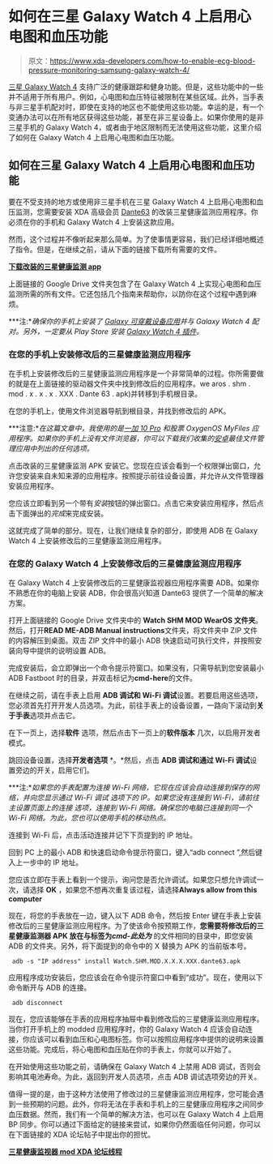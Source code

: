# 如何在三星 Galaxy Watch 4 上启用心电图和血压功能

> 原文：<https://www.xda-developers.com/how-to-enable-ecg-blood-pressure-monitoring-samsung-galaxy-watch-4/>

[三星 Galaxy Watch 4](https://www.xda-developers.com/samsung-galaxy-watch-4-classic-review/) 支持广泛的健康跟踪和健身功能。但是，这些功能中的一些并不适用于所有用户。例如，心电图和血压特征被限制在某些区域。此外，当手表与非三星手机配对时，即使在支持的地区也不能使用这些功能。幸运的是，有一个变通办法可以在所有地区获得这些功能，甚至在非三星设备上。如果你使用的是非三星手机的 Galaxy Watch 4，或者由于地区限制而无法使用这些功能，这里介绍了如何在 Galaxy Watch 4 上启用心电图和血压功能。

## 如何在三星 Galaxy Watch 4 上启用心电图和血压功能

要在不受支持的地方或使用非三星手机在三星 Galaxy Watch 4 上启用心电图和血压监测，您需要安装 XDA 高级会员 [Dante63](https://forum.xda-developers.com/m/dante63.7047928/) 的改装三星健康监测应用程序。你必须在你的手机和 Galaxy Watch 4 上安装这款应用。

然而，这个过程并不像听起来那么简单。为了使事情更容易，我们已经详细地概述了指令。但是，在继续之前，请从下面的链接下载所有需要的文件。

[**下载改装的三星健康监测 app**](https://drive.google.com/drive/folders/138thPYPMbZIp2Us0Unx_h-SqJQEDxZ-0)

上面链接的 Google Drive 文件夹包含了在 Galaxy Watch 4 上实现心电图和血压监测所需的所有文件。它还包括几个指南来帮助你，以防你在这个过程中遇到麻烦。

***注:**确保你的手机上安装了 [Galaxy 可穿戴设备应用](https://play.google.com/store/apps/details?id=com.samsung.android.app.watchmanager2)并与 Galaxy Watch 4 配对。另外，一定要从 Play Store 安装 [Galaxy Watch 4 插件](https://play.google.com/store/apps/details?id=com.samsung.android.waterplugin)。*

### 在您的手机上安装修改后的三星健康监测应用程序

在手机上安装修改后的三星健康监测应用程序是一个非常简单的过程。你所需要做的就是在上面链接的驱动器文件夹中找到修改后的应用程序。we aros . shm . mod . x . x . x . XXX . Dante 63 . apk)并转移到手机根目录。

在您的手机上，使用文件浏览器导航到根目录，并找到修改后的 APK。

***注意:**在这篇文章中，我使用的是[一加 10 Pro](https://www.xda-developers.com/oneplus-10-pro-review/) 和股票 OxygenOS MyFiles 应用程序。如果你的手机上没有文件浏览器，你可以下载我们收集的[安卓](https://www.xda-developers.com/best-file-manager-android/)最佳文件管理应用中列出的任何选项。*

点击改装的三星健康监测 APK 安装它。您现在应该会看到一个权限弹出窗口，允许您安装来自未知来源的应用程序。按照提示前往设备设置，并允许从文件管理器安装应用程序。

您应该立即看到另一个带有*安装*按钮的弹出窗口。点击它来安装应用程序，然后点击下面弹出的*完成*来完成安装。

这就完成了简单的部分。现在，让我们继续复杂的部分，即使用 ADB 在 Galaxy Watch 4 上安装修改后的三星健康监测应用程序。

### 在您的 Galaxy Watch 4 上安装修改后的三星健康监测应用程序

在 Galaxy Watch 4 上安装修改后的三星健康监视器应用程序需要 ADB。如果你不熟悉在你的电脑上安装 ADB，你会很高兴知道 Dante63 提供了一个简单的解决方案。

打开上面链接的 Google Drive 文件夹中的 **Watch SHM MOD WearOS 文件夹**。然后，打开**READ ME-ADB Manual instructions**文件夹，将文件夹中 ZIP 文件的内容解压到桌面。双击 ZIP 文件中的最小 ADB 快速启动可执行文件，并按照安装向导中提供的说明设置 ADB。

完成安装后，会立即弹出一个命令提示符窗口。如果没有，只需导航到您安装最小 ADB Fastboot 时的目录，并双击标记为**cmd-here**的文件。

在继续之前，请在手表上启用 **ADB 调试和 Wi-Fi 调试**设置。若要启用这些选项，您必须首先打开开发人员选项。为此，前往手表上的设备设置，一路向下滚动到**关于手表**选项并点击它。

在下一页上，选择**软件** 选项，然后点击下一页上的**软件版本** 几次，以启用开发者模式。

跳回设备设置，选择**开发者选项** *。*然后，点击 **ADB 调试和通过 Wi-Fi 调试**设置旁边的开关，启用它们。

***注:**如果您的手表配置为连接 Wi-Fi 网络，它现在应该会自动连接到保存的网络，并向您显示通过 Wi-Fi 调试* *选项下的 IP。如果您没有连接到 Wi-Fi，请前往主设置页面上的连接* *选项，连接到 Wi-Fi 网络。确保您的电脑已连接到同一个 Wi-Fi 网络。为此，您也可以使用手机的移动热点。*

连接到 Wi-Fi 后，点击活动连接并记下下页提到的 IP 地址。

回到 PC 上的最小 ADB 和快速启动命令提示符窗口，键入“adb connect ”,然后键入上一步中的 IP 地址。

您应该立即在手表上看到一个提示，询问您是否允许调试。如果您只想允许调试一次，请选择 **OK** ，如果您不想再次重复该过程，请选择**Always allow from this computer**

现在，将您的手表放在一边，键入以下 ADB 命令，然后按 Enter 键在手表上安装修改后的三星健康监测应用程序。为了使该命令按预期工作，**您需要将修改后的三星健康监测器 APK 放在与标签为*cmd-此处为*** 的文件相同的目录中，即您安装 ADB 的文件夹。另外，将下面提到的命令中的 X 替换为 APK 的当前版本号。

```
 adb -s "IP address" install Watch.SHM.MOD.X.X.X.XXX.dante63.apk 
```

应用程序成功安装后，您应该会在命令提示符窗口中看到“成功”。现在，使用以下命令断开与 ADB 的连接。

```
 adb disconnect 
```

现在，您应该能够在手表的应用程序抽屉中看到修改后的三星健康监测应用程序。当你打开手机上的 modded 应用程序时，你的 Galaxy Watch 4 应该会自动连接，你应该可以看到血压和心电图标签。你可以按照应用程序中提供的说明来设置这些功能。完成后，将心电图和血压贴在你的手表上，你就可以开始了。

在开始使用这些功能之前，请确保在 Galaxy Watch 4 上禁用 ADB 调试，否则会影响其电池寿命。为此，返回到开发人员选项，点击 ADB 调试选项旁边的开关。

值得一提的是，由于这种方法使用了修改过的三星健康监测应用程序，您可能会遇到一些预期的问题。此外，你将无法在手表和手机上的三星健康应用程序之间同步血压数据。然而，我们有一个简单的解决方法，也可以在 Galaxy Watch 4 上启用 BP 同步。你可以通过下面给定的链接来尝试，如果你仍然面临任何问题，你可以在下面链接的 XDA 论坛帖子中提出你的担忧。

**[三星健康监视器 mod XDA 论坛线程](https://forum.xda-developers.com/t/restrictions-removed-samsung-health-monitor-wearos-1-1-1-191-root-age-country-device-restriction-removed-28th-may-2022.4322527/)**